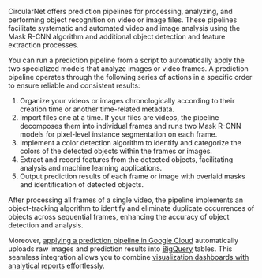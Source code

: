 CircularNet offers prediction pipelines for processing, analyzing, and
performing object recognition on video or image files. These pipelines
facilitate systematic and automated video and image analysis using the Mask
R-CNN algorithm and additional object detection and feature extraction
processes.

You can run a prediction pipeline from a script to automatically apply the two
specialized models that analyze images or video frames. A prediction pipeline
operates through the following series of actions in a specific order to ensure
reliable and consistent results:

1. Organize your videos or images chronologically according to their creation
   time or another time-related metadata.
1. Import files one at a time. If your files are videos, the pipeline decomposes
   them into individual frames and runs two Mask R-CNN models for pixel-level
   instance segmentation on each frame.
1. Implement a color detection algorithm to identify and categorize the colors
   of the detected objects within the frames or images.
1. Extract and record features from the detected objects, facilitating analysis
   and machine learning applications.
1. Output prediction results of each frame or image with overlaid masks and
   identification of detected objects.

After processing all frames of a single video, the pipeline implements an
object-tracking algorithm to identify and eliminate duplicate occurrences of
objects across sequential frames, enhancing the accuracy of object detection and
analysis.

Moreover, [applying a prediction pipeline in Google Cloud](/official/projects/waste_identification_ml/circularnet-docs/content/prediction-pipeline-in-cloud) automatically uploads raw images and prediction results into [BigQuery](https://cloud.google.com/bigquery) tables. This seamless integration allows you to combine [visualization dashboards with analytical reports](/official/projects/waste_identification_ml/circularnet-docs/content/view-data/) effortlessly.